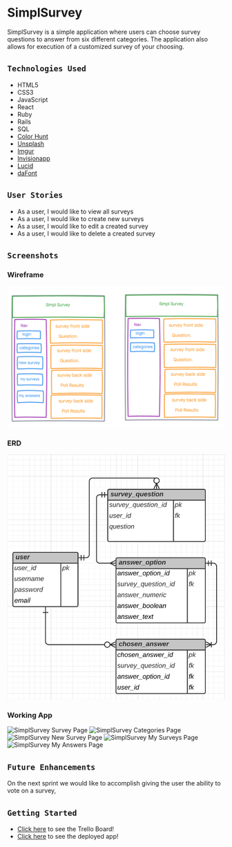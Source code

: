 # SimplSurvey
SimplSurvey is a simple application where users can choose survey questions to answer from six different categories. The application also allows for execution of a customized survey of your choosing.

## `Technologies Used`
* HTML5
* CSS3
* JavaScript
* React
* Ruby
* Rails
* SQL
* [Color Hunt](https://colorhunt.co/)
* [Unsplash](https://unsplash.com/)
* [Imgur](https://imgur.com/)
* [Invisionapp](https://www.invisionapp.com/inside-design/design-resources/do/)
* [Lucid](https://lucid.app/documents#/dashboard?folder_id=home)
* [daFont](https://www.dafont.com/) 

## `User Stories`
* As a user, I would like to view all surveys
* As a user, I would like to create new surveys
* As a user, I would like to edit a created survey
* As a user, I would like to delete a created survey


## `Screenshots`

### Wireframe
![SimplSurvey wireframe](public/imgs/simplsurvey_wireframe.png)

### ERD
![SimplSurvey ERD](public/imgs/simplesurvey_erd.png)

### Working App
![SimplSurvey Survey Page]()
![SimplSurvey Categories Page]()
![SimplSurvey New Survey Page]()
![SimplSurvey My Surveys Page]()
![SimplSurvey My Answers Page]()


## `Future Enhancements`
On the next sprint we would like to accomplish giving the user the ability to vote on a survey,


## `Getting Started`
* [Click here](https://trello.com/b/0VMMsiyG/project-4) to see the Trello Board!
* [Click here]() to see the deployed app!